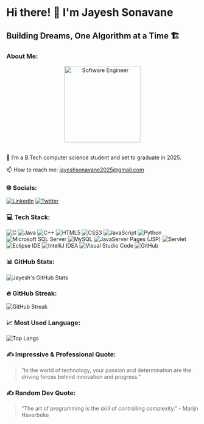 # Hi there! 👋 I'm Jayesh Sonavane

  ## Building Dreams, One Algorithm at a Time 🏗️

### About Me:
<div align="center">
  <img src="https://cdn3d.iconscout.com/3d/premium/thumb/serious-young-student-boy-reading-a-book-for-preparing-the-exam-5767345-4823202.png" width="200px" alt="Software Engineer">
  <br><br>
</div>




🔭 I’m a B.Tech computer science student and set to graduate in 2025.

📫 How to reach me: jayeshsonavane2025@gmail.com 


### 🌐 Socials:
<a href="https://www.linkedin.com/in/jayeshsonawanercpit/"><img alt="LinkedIn" src="https://img.shields.io/badge/LinkedIn-Profile-blue?style=for-the-badge&logo=linkedin"></a>
<a href="https://twitter.com/JayeshPSonawane"><img alt="Twitter" src="https://img.shields.io/badge/Twitter-Follow-blue?style=for-the-badge&logo=twitter"></a>

### 💻 Tech Stack:
<p>
  <img alt="C" src="https://img.shields.io/badge/-C-00599C?style=flat&logo=c&logoColor=white" />
  <img alt="Java" src="https://img.shields.io/badge/-Java-007396?style=flat&logo=java&logoColor=white" />
   <img alt="C++" src="https://img.shields.io/badge/-C%2B%2B-00599C?style=flat&logo=c%2B%2B&logoColor=white" />
  <img alt="HTML5" src="https://img.shields.io/badge/-HTML5-E34F26?style=flat&logo=html5&logoColor=white" />
  <img alt="CSS3" src="https://img.shields.io/badge/-CSS3-1572B6?style=flat&logo=css3&logoColor=white" />
   <img alt="JavaScript" src="https://img.shields.io/badge/-JavaScript-F7DF1E?style=flat&logo=javascript&logoColor=black" />
  <img alt="Python" src="https://img.shields.io/badge/-Python-3776AB?style=flat&logo=python&logoColor=white" />
  <img alt="Microsoft SQL Server" src="https://img.shields.io/badge/-Microsoft%20SQL%20Server-CC2927?style=flat&logo=Microsoft%20SQL%20Server&logoColor=white" />
  <img alt="MySQL" src="https://img.shields.io/badge/-MySQL-4479A1?style=flat&logo=mysql&logoColor=white" />

 
  <img alt="JavaServer Pages (JSP)" src="https://img.shields.io/badge/-JSP-007396?style=flat&logo=java&logoColor=white" />
  <img alt="Servlet" src="https://img.shields.io/badge/-Servlet-007396?style=flat&logo=java&logoColor=white" />
  <img alt="Eclipse IDE" src="https://img.shields.io/badge/-Eclipse%20IDE-2C2255?style=flat&logo=eclipse%20ide&logoColor=white" />
  <img alt="IntelliJ IDEA" src="https://img.shields.io/badge/-IntelliJ%20IDEA-000000?style=flat&logo=intellij%20idea&logoColor=white" />
  <img alt="Visual Studio Code" src="https://img.shields.io/badge/-Visual%20Studio%20Code-007ACC?style=flat&logo=visual%20studio%20code&logoColor=white" />
  <img alt="GitHub" src="https://img.shields.io/badge/-GitHub-181717?style=flat&logo=github&logoColor=white" />
</p>

### 📊 GitHub Stats:
![Jayesh's GitHub Stats](https://github-readme-stats.vercel.app/api?username=jayeshsonavane2025&show_icons=true&theme=radical)


### 🔥 GitHub Streak:
![GitHub Streak](https://github-readme-streak-stats.herokuapp.com/?user=jayeshsonavane2025&theme=radical)

### 📈 Most Used Language:
![Top Langs](https://github-readme-stats.vercel.app/api/top-langs/?username=jayeshsonavane2025&layout=compact&theme=radical)


### ✍️ Impressive & Professional Quote:
> "In the world of technology, your passion and determination are the driving forces behind innovation and progress." 

### ✍️ Random Dev Quote:
> "The art of programming is the skill of controlling complexity." - Marijn Haverbeke

<!--
**jayeshsonavane2025/jayeshsonavane2025** is a ✨ _special_ ✨ repository because its `README.md` (this file) appears on your GitHub profile.

Here are some ideas to get you started:

- 🔭 I’m currently working on ...
- 🌱 I’m currently learning ...
- 👯 I’m looking to collaborate on ...
- 🤔 I’m looking for help with ...
- 💬 Ask me about ...
- 📫 How to reach me: ...
- 😄 Pronouns: ...
- ⚡ Fun fact: ...
-->
